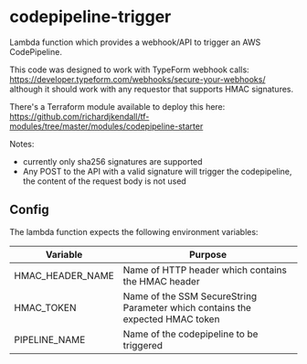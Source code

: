 # codepipeline-trigger
Lambda function which provides a webhook/API to trigger an AWS CodePipeline.

This code was designed to work with TypeForm webhook calls: https://developer.typeform.com/webhooks/secure-your-webhooks/ although it should work with any requestor that supports HMAC signatures.

There's a Terraform module available to deploy this here: https://github.com/richardjkendall/tf-modules/tree/master/modules/codepipeline-starter

Notes: 
* currently only sha256 signatures are supported
* Any POST to the API with a valid signature will trigger the codepipeline, the content of the request body is not used

## Config

The lambda function expects the following environment variables:

|Variable|Purpose|
|---|---|
|HMAC_HEADER_NAME|Name of HTTP header which contains the HMAC header|
|HMAC_TOKEN|Name of the SSM SecureString Parameter which contains the expected HMAC token|
|PIPELINE_NAME|Name of the codepipeline to be triggered|


